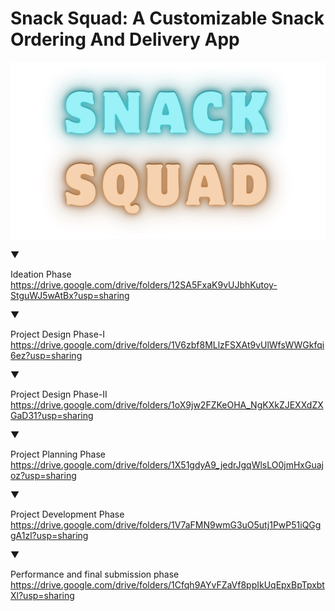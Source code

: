 # Snack Squad: A Customizable Snack Ordering And Delivery App

![Project Logo](app/src/main/res/drawable/snackk.jpg)



▼

Ideation Phase
https://drive.google.com/drive/folders/12SA5FxaK9vUJbhKutoy-StguWJ5wAtBx?usp=sharing

▼

Project Design Phase-I
https://drive.google.com/drive/folders/1V6zbf8MLlzFSXAt9vUlWfsWWGkfqi6ez?usp=sharing

▼

Project Design Phase-II
https://drive.google.com/drive/folders/1oX9jw2FZKeOHA_NgKXkZJEXXdZXGaD31?usp=sharing

▼

Project Planning Phase
https://drive.google.com/drive/folders/1X51gdyA9_jedrJgqWlsLO0jmHxGuajoz?usp=sharing

▼

Project Development Phase
https://drive.google.com/drive/folders/1V7aFMN9wmG3uO5utj1PwP51iQGggA1zl?usp=sharing

▼

Performance and final submission phase
https://drive.google.com/drive/folders/1Cfqh9AYvFZaVf8ppIkUqEpxBpTpxbtXl?usp=sharing
